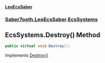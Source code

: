 #### [LeoEcsSaber](index.md 'index')
### [Saber7ooth.LeoEcsSaber](Saber7ooth.LeoEcsSaber.md 'Saber7ooth.LeoEcsSaber').[EcsSystems](EcsSystems.md 'Saber7ooth.LeoEcsSaber.EcsSystems')

## EcsSystems.Destroy() Method

```csharp
public virtual void Destroy();
```

Implements [Destroy()](IEcsSystems.Destroy().md 'Saber7ooth.LeoEcsSaber.IEcsSystems.Destroy()')